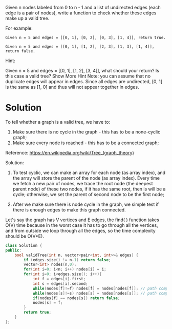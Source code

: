 Given n nodes labeled from 0 to n - 1 and a list of undirected edges (each edge is a pair of nodes), write a function to check whether these edges make up a valid tree.

For example:

```
Given n = 5 and edges = [[0, 1], [0, 2], [0, 3], [1, 4]], return true.

Given n = 5 and edges = [[0, 1], [1, 2], [2, 3], [1, 3], [1, 4]], return false.
```

Hint:

Given n = 5 and edges = [[0, 1], [1, 2], [3, 4]], what should your return? Is this case a valid tree? Show More Hint 
Note: you can assume that no duplicate edges will appear in edges. Since all edges are undirected, [0, 1] is the same as [1, 0] and thus will not appear together in edges.


# Solution

To tell whether a graph is a valid tree, we have to:

1. Make sure there is no cycle in the graph - this has to be a none-cyclic graph;
2. Make sure every node is reached - this has to be a connected graph;

Reference: https://en.wikipedia.org/wiki/Tree_(graph_theory)

Solution:

1. To test cyclic, we can make an array for each node (as array index), and the array will store the parent of the node (as array index). Every time we fetch a new pair of nodes, we trace the root node (the deepest parent node) of these two nodes, if it has the same root, then is will be a cycle; otherwise, we set the parent of second node to be the first node;

2. After we make sure there is node cycle in the graph, we simple test if there is enough edges to make this graph connected.

Let's say the graph has V vertices and E edges, the find( ) function takes O(V) time because in the worst case it has to go through all the vertices, and from outside we loop through all the edges, so the time complexity should be O(V*E).

```cpp
class Solution {
public:
    bool validTree(int n, vector<pair<int, int>>& edges) {
        if (edges.size() != n-1) return false;
        vector<int> nodes(n,0);
        for(int i=0; i<n; i++) nodes[i] = i;
        for(int i=0; i<edges.size(); i++){
            int f = edges[i].first;
            int s = edges[i].second;
            while(nodes[f]!=f) nodes[f] = nodes[nodes[f]]; // path compression
            while(nodes[s]!=s) nodes[s] = nodes[nodes[s]]; // path compression
            if(nodes[f] == nodes[s]) return false;
            nodes[s] = f;
        }
        return true;
    }
};
```

